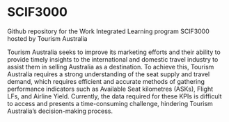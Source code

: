 # SCIF3000
Github repository for the Work Integrated Learning program SCIF3000 hosted by Tourism Australia

Tourism Australia seeks to improve its marketing efforts and their ability to provide timely
insights to the international and domestic travel industry to assist them in selling Australia as
a destination. To achieve this, Tourism Australia requires a strong understanding of the seat
supply and travel demand, which requires efficient and accurate methods of gathering
performance indicators such as Available Seat kilometres (ASKs), Flight LFs, and Airline
Yield. Currently, the data required for these KPIs is difficult to access and presents a
time-consuming challenge, hindering Tourism Australia’s decision-making process.
